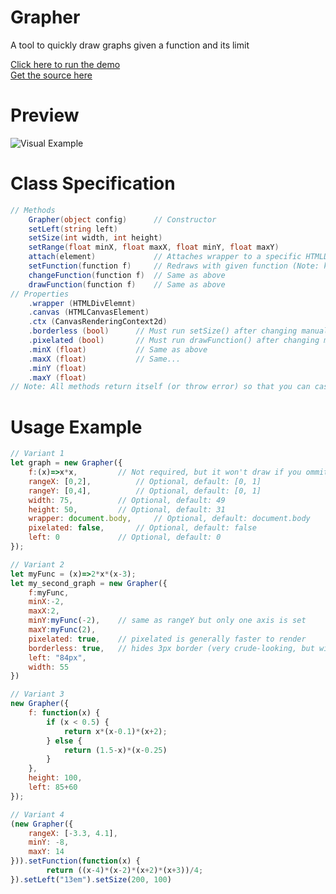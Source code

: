 # Grapher

A tool to quickly draw graphs given a function and its limit

[Click here to run the demo](https://rawgit.com/GuilhermeRossato/JsAppHelpers/master/Grapher/demo.html)  
[Get the source here](https://github.com/GuilhermeRossato/JsAppHelpers/tree/master/Grapher/Grapher.js)

# Preview

![Visual Example](https://rawgit.com/GuilhermeRossato/JsAppHelpers/master/Grapher/demo.png)

# Class Specification

```C#
// Methods
	Grapher(object config)		// Constructor
	setLeft(string left)
	setSize(int width, int height)
	setRange(float minX, float maxX, float minY, float maxY)
	attach(element)				// Attaches wrapper to a specific HTMLDomElement
	setFunction(function f)		// Redraws with given function (Note: keeps past range)
	changeFunction(function f)	// Same as above
	drawFunction(function f)	// Same as above
// Properties
	.wrapper (HTMLDivElemnt)
	.canvas (HTMLCanvasElement)
	.ctx (CanvasRenderingContext2d)
	.borderless (bool)		// Must run setSize() after changing manually
	.pixelated (bool)		// Must run drawFunction() after changing manually
	.minX (float)			// Same as above
	.maxX (float)			// Same...
	.minY (float)
	.maxY (float)
// Note: All methods return itself (or throw error) so that you can cascate functions.
```

# Usage Example

```javascript
// Variant 1
let graph = new Grapher({
	f:(x)=>x*x,			// Not required, but it won't draw if you ommit this
	rangeX: [0,2],			// Optional, default: [0, 1]
	rangeY: [0,4],			// Optional, default: [0, 1]
	width: 75,			// Optional, default: 49
	height: 50,			// Optional, default: 31
	wrapper: document.body,		// Optional, default: document.body
	pixelated: false,		// Optional, default: false
	left: 0				// Optional, default: 0
});

// Variant 2
let myFunc = (x)=>2*x*(x-3);
let my_second_graph = new Grapher({
	f:myFunc,
	minX:-2,
	maxX:2,
	minY:myFunc(-2),	// same as rangeY but only one axis is set
	maxY:myFunc(2),
	pixelated: true,	// pixelated is generally faster to render
	borderless: true,	// hides 3px border (very crude-looking, but width becomes accurate)
	left: "84px",
	width: 55
})

// Variant 3
new Grapher({
	f: function(x) {
		if (x < 0.5) {
			return x*(x-0.1)*(x+2);
		} else {
			return (1.5-x)*(x-0.25)
		}
	},
	height: 100,
	left: 85+60
});

// Variant 4
(new Grapher({
	rangeX: [-3.3, 4.1],
	minY: -8,
	maxY: 14
})).setFunction(function(x) {
		return ((x-4)*(x-2)*(x+2)*(x+3))/4;
}).setLeft("13em").setSize(200, 100)
```